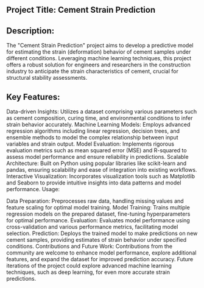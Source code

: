 ## Project Title: Cement Strain Prediction

## Description:
The "Cement Strain Prediction" project aims to develop a predictive model for estimating the strain (deformation) behavior of cement samples under different conditions. Leveraging machine learning techniques, this project offers a robust solution for engineers and researchers in the construction industry to anticipate the strain characteristics of cement, crucial for structural stability assessments.

## Key Features:

Data-driven Insights: Utilizes a dataset comprising various parameters such as cement composition, curing time, and environmental conditions to infer strain behavior accurately.
Machine Learning Models: Employs advanced regression algorithms including linear regression, decision trees, and ensemble methods to model the complex relationship between input variables and strain output.
Model Evaluation: Implements rigorous evaluation metrics such as mean squared error (MSE) and R-squared to assess model performance and ensure reliability in predictions.
Scalable Architecture: Built on Python using popular libraries like scikit-learn and pandas, ensuring scalability and ease of integration into existing workflows.
Interactive Visualization: Incorporates visualization tools such as Matplotlib and Seaborn to provide intuitive insights into data patterns and model performance.
Usage:

Data Preparation: Preprocesses raw data, handling missing values and feature scaling for optimal model training.
Model Training: Trains multiple regression models on the prepared dataset, fine-tuning hyperparameters for optimal performance.
Evaluation: Evaluates model performance using cross-validation and various performance metrics, facilitating model selection.
Prediction: Deploys the trained model to make predictions on new cement samples, providing estimates of strain behavior under specified conditions.
Contributions and Future Work:
Contributions from the community are welcome to enhance model performance, explore additional features, and expand the dataset for improved prediction accuracy. Future iterations of the project could explore advanced machine learning techniques, such as deep learning, for even more accurate strain predictions.
